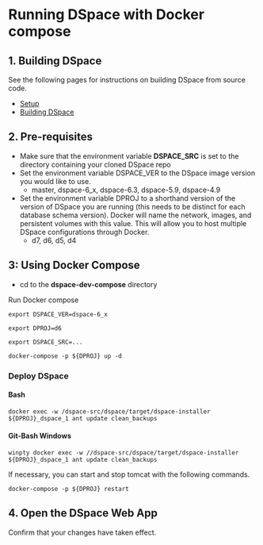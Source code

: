 # Running DSpace with Docker compose

## 1. Building DSpace
See the following pages for instructions on building DSpace from source code.
- [Setup](../../documentation/tutorialSetup.md)
- [Building DSpace](../../documentation/tutorialBuild.md)

## 2. Pre-requisites
- Make sure that the environment variable **DSPACE_SRC** is set to the directory containing your cloned DSpace repo
- Set the environment variable DSPACE_VER to the DSpace image version you would like to use.
  - master, dspace-6_x, dspace-6.3, dspace-5.9, dspace-4.9
- Set the environment variable DPROJ to a shorthand version of the version of DSpace you are running (this needs to be distinct for each database schema version). Docker will name the network, images, and persistent volumes with this value.  This will allow you to host multiple DSpace configurations through Docker.
  - d7, d6, d5, d4

## 3: Using Docker Compose

- cd to the **dspace-dev-compose** directory

Run Docker compose

```
export DSPACE_VER=dspace-6_x
```
```
export DPROJ=d6
```
```
export DSPACE_SRC=...
```
```
docker-compose -p ${DPROJ} up -d
```

### Deploy DSpace

#### Bash
```
docker exec -w /dspace-src/dspace/target/dspace-installer  ${DPROJ}_dspace_1 ant update clean_backups
```

#### Git-Bash Windows
```
winpty docker exec -w //dspace-src/dspace/target/dspace-installer  ${DPROJ}_dspace_1 ant update clean_backups
```

If necessary, you can start and stop tomcat with the following commands.

```
docker-compose -p ${DPROJ} restart
```

## 4. Open the DSpace Web App
Confirm that your changes have taken effect.
